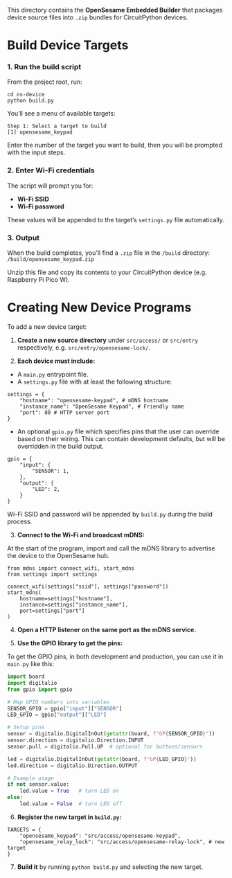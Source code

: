 This directory contains the **OpenSesame Embedded Builder** that packages device source files into  `.zip` bundles for CircuitPython devices.

# Build Device Targets

### 1\. Run the build script

From the project root, run:
```
cd os-device
python build.py
```
  
You’ll see a menu of available targets:

```
Step 1: Select a target to build
[1] opensesame_keypad
```
  
Enter the number of the target you want to build, then you will be prompted with the input steps.  

### 2\. Enter Wi-Fi credentials

The script will prompt you for:
*  **Wi-Fi SSID**
*  **Wi-Fi password**

These values will be appended to the target’s `settings.py` file automatically.

### 3\. Output

When the build completes, you’ll find a `.zip` file in the `/build` directory:
`/build/opensesame_keypad.zip`

Unzip this file and copy its contents to your CircuitPython device (e.g. Raspberry Pi Pico W).

# Creating New Device Programs

To add a new device target:
1.  **Create a new source directory** under `src/access/` or `src/entry` respectively, e.g. `src/entry/opensesame-lock/`.

2.  **Each device must include:**

* A `main.py` entrypoint file.
* A `settings.py` file with at least the following structure:
```
settings = {
	"hostname": "opensesame-keypad", # mDNS hostname
	"instance_name": "OpenSesame Keypad", # Friendly name
	"port": 80 # HTTP server port
}
```

* An optional `gpio.py` file which specifies pins that the user can override based on their wiring. This can contain development defaults, but will be overridden in the build output.

```
gpio = {
    "input": {
        "SENSOR": 1,
    },
    "output": {
        "LED": 2,
    }
}
```

Wi-Fi SSID and password will be appended by `build.py` during the build process.

3.  **Connect to the Wi-Fi and broadcast mDNS:**

At the start of the program, import and call the mDNS library to advertise the device to the OpenSesame hub.

```
from mdns import connect_wifi, start_mdns
from settings import settings

connect_wifi(settings["ssid"], settings["password"])
start_mdns(
	hostname=settings["hostname"],
	instance=settings["instance_name"],
	port=settings["port"]
)
```

4. **Open a HTTP listener on the same port as the mDNS service.**

5.  **Use the GPIO library to get the pins:**

To get the GPIO pins, in both development and production, you can use it in `main.py` like this:

```python
import board
import digitalio
from gpio import gpio

# Map GPIO numbers into variables
SENSOR_GPIO = gpio["input"]["SENSOR"]
LED_GPIO = gpio["output"]["LED"]

# Setup pins
sensor = digitalio.DigitalInOut(getattr(board, f"GP{SENSOR_GPIO}"))
sensor.direction = digitalio.Direction.INPUT
sensor.pull = digitalio.Pull.UP  # optional for buttons/sensors

led = digitalio.DigitalInOut(getattr(board, f"GP{LED_GPIO}"))
led.direction = digitalio.Direction.OUTPUT

# Example usage
if not sensor.value:
    led.value = True   # turn LED on
else:
    led.value = False  # turn LED off
```

6.  **Register the new target in `build.py`:**

```
TARGETS = {
	"opensesame_keypad": "src/access/opensesame-keypad",
	"opensesame_relay_lock": "src/access/opensesame-relay-lock", # new target
}
```

7.  **Build it** by running `python build.py` and selecting the new target.
